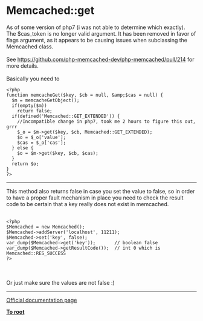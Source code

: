 # Memcached::get



As of some version of php7 (i was not able to determine which exactly).<br>The $cas_token is no longer valid argument. It has been removed in favor of flags argument, as it appears to be causing issues when subclassing the Memcached class.<br><br>See https://github.com/php-memcached-dev/php-memcached/pull/214 for more details.<br><br>Basically you need to <br>

```
<?php
function memcacheGet($key, $cb = null, &amp;$cas = null) {
  $m = memcacheGetObject();
  if(empty($m))
    return false;
  if(defined('Memcached::GET_EXTENDED')) {
    //Incompatible change in php7, took me 2 hours to figure this out, grrr
    $_o = $m->get($key, $cb, Memcached::GET_EXTENDED);
    $o = $_o['value'];
    $cas = $_o['cas'];
  } else {
    $o = $m->get($key, $cb, $cas);
  }
  return $o;
}
?>
```
  

---

This method also returns false in case you set the value to false, so in order to have a proper fault mechanism in place you need to check the result code to be certain that a key really does not exist in memcached.<br><br>

```
<?php
$Memcached = new Memcached();
$Memcached->addServer('localhost', 11211);
$Memcached->set('key', false);
var_dump($Memcached->get('key'));       // boolean false
var_dump($Memcached->getResultCode());  // int 0 which is Memcached::RES_SUCCESS
?>
```
<br><br>Or just make sure the values are not false :)  

---

[Official documentation page](https://www.php.net/manual/en/memcached.get.php)

**[To root](/README.md)**